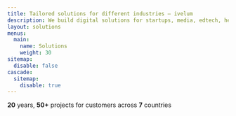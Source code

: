 ```yaml
---
title: Tailored solutions for different industries — ivelum
description: We build digital solutions for startups, media, edtech, healthcare, and other industries. We’ve earned the trust of our clients by creating high-quality and reliable products.
layout: solutions
menus:
  main:
    name: Solutions
    weight: 30
sitemap:
  disable: false
cascade:
  sitemap:
    disable: true
---
```


**20** years, **50+** projects for customers across **7** countries
